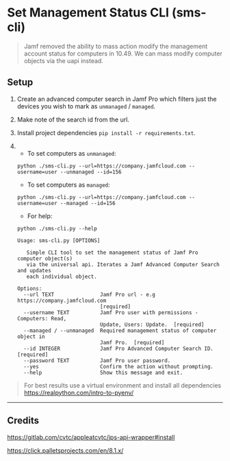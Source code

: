 # Set Management Status CLI (sms-cli)

> Jamf removed the ability to mass action modify the management account status for computers in 10.49. We can mass modify computer objects via the uapi instead.

## Setup

1. Create an advanced computer search in Jamf Pro which filters just the devices you wish to mark as `unmanaged` / `managed`. 
2. Make note of the search id from the url.
3. Install project dependencies `pip install -r requirements.txt`. 
4. - To set computers as `unmanaged`:
    
    `python ./sms-cli.py --url=https://company.jamfcloud.com --username=user --unmanaged --id=156`
   
   - To set computers as `managed`:
   
   `python ./sms-cli.py --url=https://company.jamfcloud.com --username=user --managed --id=156`

   - For help:
  
   `python ./sms-cli.py --help`
   
   ```
   Usage: sms-cli.py [OPTIONS]

      Simple CLI tool to set the management status of Jamf Pro computer object(s)
      via the universal api. Iterates a Jamf Advanced Computer Search and updates 
      each individual object.

   Options:
     --url TEXT               Jamf Pro url - e.g https://company.jamfcloud.com
                              [required]
     --username TEXT          Jamf Pro user with permissions - Computers: Read,
                              Update, Users: Update.  [required]
     --managed / --unmanaged  Required management status of computer object in
                              Jamf Pro.  [required]
     --id INTEGER             Jamf Pro Advanced Computer Search ID.  [required]
     --password TEXT          Jamf Pro user password.
     --yes                    Confirm the action without prompting.
     --help                   Show this message and exit.
   ```

> For best results use a virtual environment and install all dependencies https://realpython.com/intro-to-pyenv/

---

## Credits

https://gitlab.com/cvtc/appleatcvtc/jps-api-wrapper#install

https://click.palletsprojects.com/en/8.1.x/

